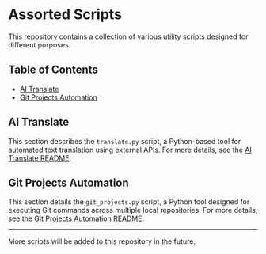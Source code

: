 # Assorted Scripts

This repository contains a collection of various utility scripts designed for different purposes.

## Table of Contents

- [AI Translate](#ai-translate)
- [Git Projects Automation](#git-projects-automation)

## AI Translate

This section describes the `translate.py` script, a Python-based tool for automated text translation using external APIs.
For more details, see the [AI Translate README](AI-Translate/README.md).

## Git Projects Automation

This section details the `git_projects.py` script, a Python tool designed for executing Git commands across multiple local repositories.
For more details, see the [Git Projects Automation README](Git-Projects/README.md).

---

More scripts will be added to this repository in the future.
